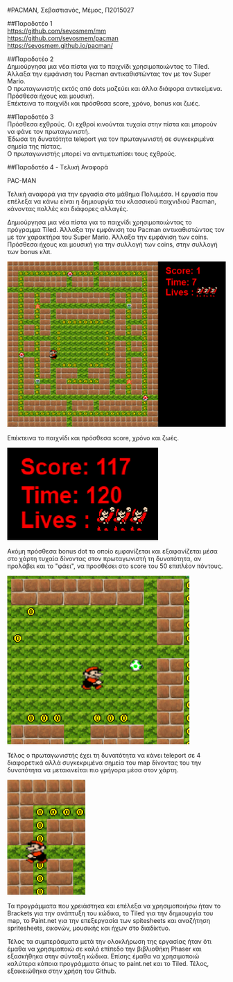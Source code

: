#PACMAN, Σεβαστιανός, Μέμος, Π2015027

##Παραδοτέο 1<br>
https://github.com/sevosmem/mm<br>
https://github.com/sevosmem/pacman<br>
https://sevosmem.github.io/pacman/<br>

##Παραδοτέο 2
<br>Δημιούργησα μια νέα πίστα για το παιχνίδι χρησιμοποιώντας το Tiled.
<br> Άλλαξα την εμφάνιση του Pacman αντικαθιστώντας τον με τον Super Mario.
<br>Ο πρωταγωνιστής εκτός από dots μαζεύει και άλλα διάφορα αντικείμενα.
<br> Πρόσθεσα ήχους και μουσική.
<br>Επέκτεινα το παιχνίδι και πρόσθεσα score, χρόνο, bonus και ζωές.

##Παραδοτέο 3
<br>Πρόσθεσα εχθρούς. Οι εχθροί κινούνται τυχαία στην πίστα και μπορούν να φάνε τον πρωταγωνιστή.
<br>Έδωσα τη δυνατότητα teleport για τον πρωταγωνιστή σε συγκεκριμένα σημεία της πίστας.
<br>Ο πρωταγωνιστής μπορεί να αντιμετωπίσει τους εχθρούς.

##Παραδοτέο 4 - Tελική Αναφορά

PAC-MAN

Τελική αναφορά για την εργασία στο μάθημα Πολυμέσα. Η εργασία που επέλεξα να κάνω είναι η δημιουργία του κλασσικού παιχνιδιού Pacman, κάνοντας πολλές και διάφορες αλλαγές.

Δημιούργησα μια νέα πίστα για το παιχνίδι χρησιμοποιώντας το πρόγραμμα Tiled. Άλλαξα την εμφάνιση του Pacman αντικαθιστώντας τον με τον χαρακτήρα του Super Mario. Άλλαξα την εμφάνιση των coins. Πρόσθεσα ήχους και μουσική για την συλλογή των coins, στην συλλογή των bonus κλπ.

![img1](Screenshot_1.png)

Επέκτεινα το παιχνίδι και πρόσθεσα score, χρόνο και ζωές.

![img3](Screenshot_3.png)

Ακόμη πρόσθεσα bonus dot το οποίο εμφανίζεται και εξαφανίζεται μέσα στο χάρτη τυχαία δίνοντας στον πρωταγωνιστή τη δυνατότητα, αν προλάβει και το "φάει", να προσθέσει στο score του 50 επιπλέον πόντους.

![img2](Screenshot_2.png)

Τέλος ο πρωταγωνιστής έχει τη δυνατότητα να κάνει teleport σε 4 διαφορετικά αλλά συγκεκριμένα σημεία του map δίνοντας του την δυνατότητα να μετακινείται πιο γρήγορα μέσα στον χάρτη.

![img4](Screenshot_4.png)

Τα προγράμματα που χρειάστηκα και επέλεξα να χρησιμοποιήσω ήταν το Brackets για την ανάπτυξη του κώδικα, το Tiled για την δημιουργία του map, το Paint.net για την επεξεργασία των spitesheets και αναζήτηση spritesheets, εικονών, μουσικής και ήχων στο διαδίκτυο.

Τέλος τα συμπεράσματα μετά την ολοκλήρωση της εργασίας ήταν ότι έμαθα να χρησιμοποιώ σε καλό επίπεδο την βιβλιοθήκη Phaser και εξασκήθηκα στην σύνταξη κώδικα. Επίσης έμαθα να χρησιμοποιώ καλύτερα κάποια προγράμματα όπως το paint.net και το Tiled. Τέλος, εξοικειώθηκα στην χρήση του Github.

